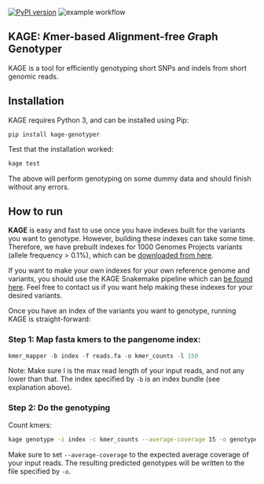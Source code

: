 [![PyPI version](https://badge.fury.io/py/kage-genotyper.svg)](https://badge.fury.io/py/kage-genotyper)
![example workflow](https://github.com/ivargr/kage/actions/workflows/install-and-test.yml/badge.svg)

## KAGE: *K*mer-based *A*lignment-free *G*raph G*e*notyper
KAGE is a tool for efficiently genotyping short SNPs and indels from short genomic reads.


## Installation
KAGE requires Python 3, and can be installed using Pip: 
```
pip install kage-genotyper
```

Test that the installation worked:

```bash
kage test 
```

The above will perform genotyping on some dummy data and should finish without any errors. 


## How to run
**KAGE** is easy and fast to use once you have indexes built for the variants you want to genotype. However, building these indexes can take some time. Therefore, we have prebuilt indexes for 1000 Genomes Projects variants (allele frequency > 0.1%), which can be [downloaded from here](https://zenodo.org/record/5751777/files/index_2548individuals.npz?download=1).

If you want to make your own indexes for your own reference genome and variants, you should use the KAGE Snakemake pipeline which can [be found here](https://github.com/ivargr/genotyping-benchmarking). Feel free to contact us if you want help making these indexes for your desired variants.

Once you have an index of the variants you want to genotype, running KAGE is straight-forward:

### Step 1: Map fasta kmers to the pangenome index:
```python
kmer_mapper -b index -f reads.fa -o kmer_counts -l 150
```

Note: Make sure l is the max read length of your input reads, and not any lower than that. The index specified by `-b` is an index bundle (see explanation above).


### Step 2: Do the genotyping
Count kmers:
```bash
kage genotype -i index -c kmer_counts --average-coverage 15 -o genotypes.vcf
```

Make sure to set `--average-coverage` to the expected average coverage of your input reads. The resulting predicted genotypes will be written to the file specified by `-o`.